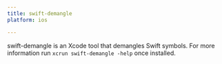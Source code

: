 ```yaml
---
title: swift-demangle
platform: ios

---
```


swift-demangle is an Xcode tool that demangles Swift symbols. For more information run `xcrun swift-demangle -help` once installed.
